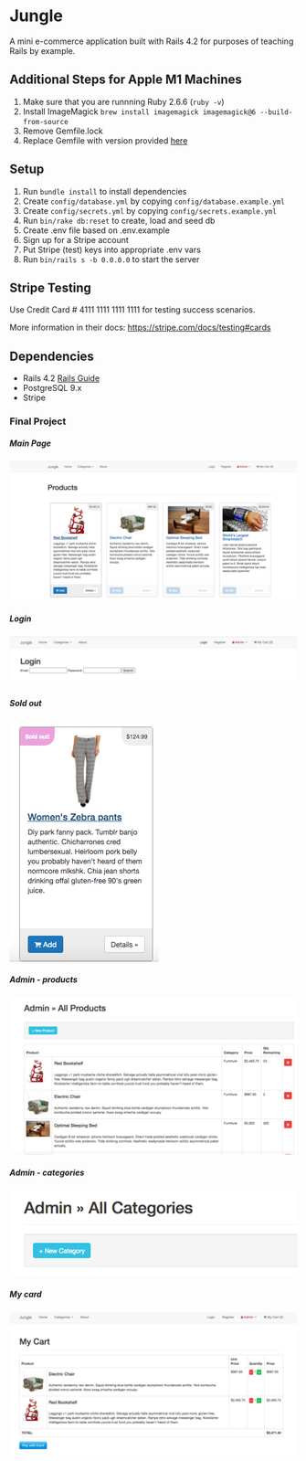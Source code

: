 # Jungle

A mini e-commerce application built with Rails 4.2 for purposes of teaching Rails by example.

## Additional Steps for Apple M1 Machines

1. Make sure that you are runnning Ruby 2.6.6 (`ruby -v`)
1. Install ImageMagick `brew install imagemagick imagemagick@6 --build-from-source`
2. Remove Gemfile.lock
3. Replace Gemfile with version provided [here](https://gist.githubusercontent.com/FrancisBourgouin/831795ae12c4704687a0c2496d91a727/raw/ce8e2104f725f43e56650d404169c7b11c33a5c5/Gemfile)

## Setup

1. Run `bundle install` to install dependencies
2. Create `config/database.yml` by copying `config/database.example.yml`
3. Create `config/secrets.yml` by copying `config/secrets.example.yml`
4. Run `bin/rake db:reset` to create, load and seed db
5. Create .env file based on .env.example
6. Sign up for a Stripe account
7. Put Stripe (test) keys into appropriate .env vars
8. Run `bin/rails s -b 0.0.0.0` to start the server

## Stripe Testing

Use Credit Card # 4111 1111 1111 1111 for testing success scenarios.

More information in their docs: <https://stripe.com/docs/testing#cards>

## Dependencies

* Rails 4.2 [Rails Guide](http://guides.rubyonrails.org/v4.2/)
* PostgreSQL 9.x
* Stripe

### Final Project

##### Main Page
!["Screenshot of Main Page"](https://raw.githubusercontent.com/elodiebhs/Jungle-Project/master/Images/Home%20Page.png)

##### Login
!["Screenshot of Main Page"](https://raw.githubusercontent.com/elodiebhs/Jungle-Project/master/Images/Login.png)

##### Sold out
!["Screenshot of Main Page"](https://raw.githubusercontent.com/elodiebhs/Jungle-Project/master/Images/soldout.png)


##### Admin - products
!["Screenshot of Main Page"](https://raw.githubusercontent.com/elodiebhs/Jungle-Project/master/Images/Admin%20-all%20products.png)


##### Admin - categories
!["Screenshot of Main Page"](https://raw.githubusercontent.com/elodiebhs/Jungle-Project/master/Images/Admin%20-%20categories.png)


##### My card
!["Screenshot of Main Page"](https://raw.githubusercontent.com/elodiebhs/Jungle-Project/master/Images/My%20Card.png
)



